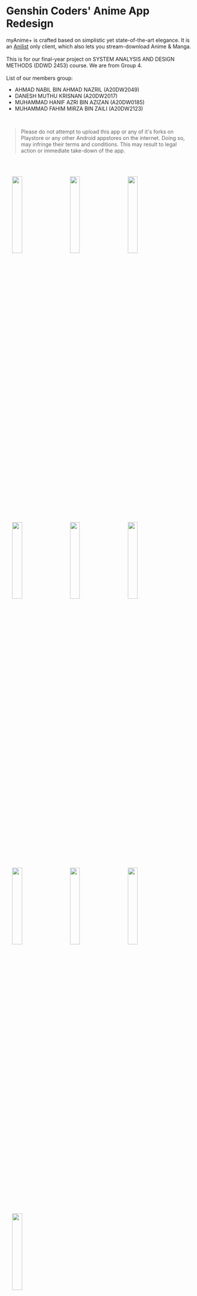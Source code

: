 # **Genshin Coders' Anime App Redesign**

myAnime+ is crafted based on simplistic yet state-of-the-art elegance. It is an [Anilist](https://anilist.co/) only client, which also lets you stream-download Anime & Manga.
<br><br>
This is for our final-year project on SYSTEM ANALYSIS AND DESIGN METHODS (DDWD 2453) course. We are from Group 4.
<br><br>
List of our members group:<br>
   <ul>
      <li>AHMAD NABIL BIN AHMAD NAZRIL (A20DW2049)</li>
      <li>DANESH MUTHU KRISNAN (A20DW2017)</li>
      <li>MUHAMMAD HANIF AZRI BIN AZIZAN (A20DW0185)</li>
      <li>MUHAMMAD FAHIM MIRZA BIN ZAILI (A20DW2123)</li>
   </ul>
<br>

> Please do not attempt to upload this app or any of it's forks on Playstore or any other Android appstores on the internet. Doing so, may infringe their terms and conditions. This may result to legal action or immediate take-down of the app.

<br>

<img src="https://drive.google.com/uc?export=view&id=1_-F2Ay6saxoR4eiBNTyJEfP2AR-FXJKO" style="width: 23%;margin:16px;" />&nbsp;&nbsp;<img src="https://github.com/saikou-app/saikou-app.github.io/blob/main/assets/Screenshot_20220330-175525.png?raw=true" style="width: 23%;margin:16px;" />&nbsp;&nbsp;<img src="https://github.com/saikou-app/saikou-app.github.io/blob/main/assets/Screenshot_20220330-175542.png?raw=true" style="width: 23%;margin:16px;" />&nbsp;&nbsp;<img src="https://github.com/saikou-app/saikou-app.github.io/blob/main/assets/Screenshot_20220330-175551.png?raw=true" style="width: 23%;margin:16px;" />&nbsp;&nbsp;<img src="https://github.com/saikou-app/saikou-app.github.io/blob/main/assets/Screenshot_20220330-175600.png?raw=true" style="width: 23%;margin:16px;" />&nbsp;&nbsp;<img src="https://github.com/saikou-app/saikou-app.github.io/blob/main/assets/Screenshot_20220330-183102.png?raw=true" style="width: 23%;margin:16px;" />&nbsp;&nbsp;<img src="https://github.com/saikou-app/saikou-app.github.io/blob/main/assets/Screenshot_20220330-183112.png?raw=true" style="width: 23%;margin:16px;" />&nbsp;&nbsp;<img src="https://github.com/saikou-app/saikou-app.github.io/blob/main/assets/Screenshot_20220330-183120.png?raw=true" style="width: 23%;margin:16px;" />&nbsp;&nbsp;<img src="https://github.com/saikou-app/saikou-app.github.io/blob/main/assets/Screenshot_20220330-182352.png?raw=true" style="width: 23%;margin:16px;" />&nbsp;&nbsp;<img src="https://github.com/saikou-app/saikou-app.github.io/blob/main/assets/Screenshot_20220330-182421.png?raw=true" style="width: 23%;margin:16px;" />


## APP FEATURES

- Easy and functional way to both, watch anime and read manga, Ad Free.

- A completely open source app with a nice UI & Animations :)

- The most Efficient scraping for anime and manga from multiple sources. (_Spoiler Alert : No web-views were harmed_)

- Synchronize anime and manga real-time with AniList. Easily categorise anime and manga based on your current status. (Powered by AniList)

- Find all shows using thoroughly and frequently updated list of all trending, popular and ongoing anime based on scores.

- View extensive details about anime shows, movies and manga titles. It also features ability to countdown to the next episode of airing anime. (Powered by AniList & MyAnimeList)


* **Available Anime sources:-**

| SITE                       | STATUS  | DOWNLOADS |
|:--------------------------:|:-------:|:---------:|
| [Gogo](https://gogoanime.cm)       | WORKING | SOME      |
| [Zoro](https://zoro.to)            | WORKING | NO        |
| [9Anime](https://animekisa.in) 😮  | WORKING | NO        |
| [Tenshi](https://tenshi.moe)       | WORKING | YES       |
| [Twist](https://twist.moe)         | WORKING | YES       |


* **Available Manga sources:-**

| SITE                                  | STATUS  |
|:-------------------------------------:|:-------:|
| [MangaBuddy](https://mangabuddy.com/) | WORKING |
| [MangaSee](https://mangasee123.com/)  | WORKING |
| [MangaPill](https://mangapill.com/)   | WORKING |
| [MangaDex](https://mangadex.org/)     | WORKING |
| [MangaReaderTo](https://mangareader.to/)     | WORKING |


### Based On:-

https://saikou-app.github.io/


## License

Genshin Coders is licensed under the [GNU General Public License v3.0](LICENSE.md)
